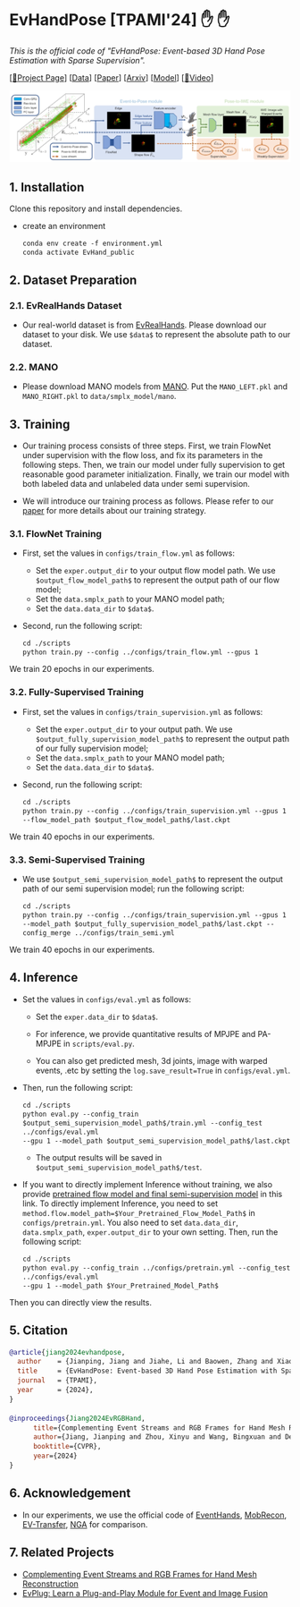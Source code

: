 # EvHandPose [TPAMI'24] :hand: :hand:

*This is the official code of "EvHandPose: Event-based 3D Hand Pose Estimation with Sparse Supervision".*

[[:page_with_curl:Project Page](https://alanjiang98.github.io/evhandpose.github.io/)]  [[Data](https://www.dropbox.com/scl/fo/fknqrn1jb2bh9088gqw8w/AFiaujVeKt36ee2Roc8q8VE?rlkey=21atcy255w45z3du2whz4uzpb&e=2&st=dfsiib22&dl=0)] [[Paper](https://ieeexplore.ieee.org/document/10478195)] 
[[Arxiv](https://arxiv.org/abs/2303.02862)]
[[Model](https://www.dropbox.com/scl/fi/bfeac5l6htbnpue473xdk/model.ckpt)]
[[:movie_camera:Video](https://www.youtube.com/watch?v=MMaYhK2czIg)]


![EvHandPose Pipeline](assets/teaser.png)

## 1. Installation
Clone this repository and install dependencies.
- create an environment
    ```
    conda env create -f environment.yml
    conda activate EvHand_public
    ```

## 2. Dataset Preparation
### 2.1. EvRealHands Dataset
- Our real-world dataset is from [EvRealHands](https://www.dropbox.com/scl/fo/fknqrn1jb2bh9088gqw8w/AFiaujVeKt36ee2Roc8q8VE?rlkey=21atcy255w45z3du2whz4uzpb&e=2&st=dfsiib22&dl=0).
Please download our dataset to your disk. We use ```$data$``` to represent the absolute path to our dataset.

### 2.2. MANO
- Please download MANO models from [MANO](https://mano.is.tue.mpg.de/download.php).
Put the ```MANO_LEFT.pkl``` and ```MANO_RIGHT.pkl``` to ```data/smplx_model/mano```.

## 3. Training
- Our training process consists of three steps. First, we train FlowNet under supervision with the flow loss,
and fix its parameters in the following steps. Then, we train our model under fully supervision to get reasonable 
good parameter initialization. Finally, we train our model with both labeled data and unlabeled data under semi 
supervision. 

- We will introduce our training process as follows. Please refer to our [paper](https://arxiv.org/html/2303.02862v3) for more details about our training strategy.

### 3.1. FlowNet Training
- First, set the values in ```configs/train_flow.yml``` as follows:
    - Set the ```exper.output_dir``` to your output flow model path. We use ```$output_flow_model_path$``` to represent the output path of our flow model;
    - Set the ```data.smplx_path``` to your MANO model path;
    - Set the ```data.data_dir``` to ```$data$```.

- Second, run the following script:
    ```
    cd ./scripts
    python train.py --config ../configs/train_flow.yml --gpus 1
    ```

We train 20 epochs in our experiments.

### 3.2. Fully-Supervised Training
- First, set the values in ```configs/train_supervision.yml``` as follows:
    - Set the ```exper.output_dir``` to your output path. We use ```$output_fully_supervision_model_path$``` to represent the output path of our fully supervision model;
    - Set the ```data.smplx_path``` to your MANO model path;
    - Set the ```data.data_dir``` to ```$data$```.

- Second, run the following script:
    ```
    cd ./scripts
    python train.py --config ../configs/train_supervision.yml --gpus 1 --flow_model_path $output_flow_model_path$/last.ckpt
    ```

We train 40 epochs in our experiments.

### 3.3. Semi-Supervised Training
- We use ```$output_semi_supervision_model_path$``` to represent the output path of our semi supervision model; run the following script:

    ```
    cd ./scripts
    python train.py --config ../configs/train_supervision.yml --gpus 1 
    --model_path $output_fully_supervision_model_path$/last.ckpt --config_merge ../configs/train_semi.yml
    ```

We train 40 epochs in our experiments.

## 4. Inference
- Set the values in ```configs/eval.yml``` as follows:

    - Set the ```exper.data_dir``` to ```$data$```.

    - For inference, we provide quantitative results of MPJPE and PA-MPJPE in ```scripts/eval.py```.

    - You can also get predicted mesh, 3d joints, image with warped events, .etc by setting the  ```log.save_result=True```
in  ```configs/eval.yml```.

- Then, run the following script:
    ```
    cd ./scripts
    python eval.py --config_train $output_semi_supervision_model_path$/train.yml --config_test ../configs/eval.yml
    --gpu 1 --model_path $output_semi_supervision_model_path$/last.ckpt 
    ```

    - The output results will be saved in ```$output_semi_supervision_model_path$/test```.

- If you want to directly implement Inference without training, we also provide [pretrained flow model and final semi-supervision model](https://www.dropbox.com/scl/fi/bfeac5l6htbnpue473xdk/model.ckpt?rlkey=zfqfjdjyvqvqbrlustv23of0l&e=1&st=zk1d9oc1&dl=0)
in this link. To directly implement Inference, you need to set ```method.flow.model_path=$Your_Pretrained_Flow_Model_Path$``` in ```configs/pretrain.yml```. You also need to set ```data.data_dir```, ```data.smplx_path```, ```exper.output_dir``` to your own setting. Then, run the following script:
    ```
    cd ./scripts
    python eval.py --config_train ../configs/pretrain.yml --config_test ../configs/eval.yml
    --gpu 1 --model_path $Your_Pretrained_Model_Path$ 
    ```
 Then you can directly view the results.

## 5. Citation
```bibtex
@article{jiang2024evhandpose,
  author    = {Jianping, Jiang and Jiahe, Li and Baowen, Zhang and Xiaoming, Deng and Boxin, Shi},
  title     = {EvHandPose: Event-based 3D Hand Pose Estimation with Sparse Supervision},
  journal   = {TPAMI},
  year      = {2024},
}

@inproceedings{Jiang2024EvRGBHand,
      title={Complementing Event Streams and RGB Frames for Hand Mesh Reconstruction}, 
      author={Jiang, Jianping and Zhou, Xinyu and Wang, Bingxuan and Deng, Xiaoming and Xu, Chao and Shi, Boxin},
      booktitle={CVPR},
      year={2024}
}
```

## 6. Acknowledgement
- In our experiments, we use the official code of [EventHands](https://github.com/r00tman/EventHands), [MobRecon](https://github.com/SeanChenxy/HandMesh), [EV-Transfer](https://github.com/uzh-rpg/rpg_ev-transfer), [NGA](https://github.com/SensorsINI/ECCV_network_grafting_algorithm) for comparison.

## 7. Related Projects
- [Complementing Event Streams and RGB Frames for Hand Mesh Reconstruction](https://alanjiang98.github.io/evrgbhand.github.io/)
- [EvPlug: Learn a Plug-and-Play Module for Event and Image Fusion](https://arxiv.org/abs/2312.16933)
